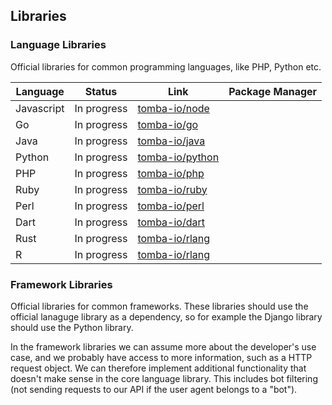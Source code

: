 ## Libraries

### Language Libraries

Official libraries for common programming languages, like PHP, Python etc.

| Language   | Status      | Link                                                  | Package Manager |
| ---------- | ----------- | ----------------------------------------------------- | --------------- |
| Javascript | In progress | [tomba-io/node](https://github.com/tomba-io/node)     |                 |
| Go         | In progress | [tomba-io/go](https://github.com/tomba-io/go)         |                 |
| Java       | In progress | [tomba-io/java](https://github.com/tomba-io/java)     |                 |
| Python     | In progress | [tomba-io/python](https://github.com/tomba-io/python) |                 |
| PHP        | In progress | [tomba-io/php](https://github.com/tomba-io/php)       |                 |
| Ruby       | In progress | [tomba-io/ruby](https://github.com/tomba-io/ruby)     |                 |
| Perl       | In progress | [tomba-io/perl](https://github.com/tomba-io/perl)     |                 |
| Dart       | In progress | [tomba-io/dart](https://github.com/tomba-io/dart)     |                 |
| Rust       | In progress | [tomba-io/rlang](https://github.com/tomba-io/rlang)   |                 |
| R          | In progress | [tomba-io/rlang](https://github.com/tomba-io/rlang)   |                 |

### Framework Libraries

Official libraries for common frameworks. These libraries should use the official lanaguge library as a dependency, so for example the Django library should use the Python library.

In the framework libraries we can assume more about the developer's use case, and we probably have access to more information, such as a HTTP request object. We can therefore implement additional functionality that
doesn't make sense in the core language library. This includes bot filtering (not sending requests to our API if the user agent belongs to a "bot").


